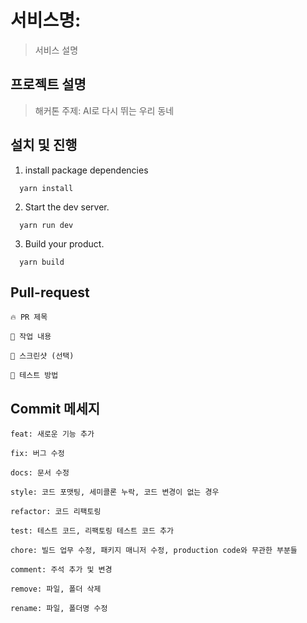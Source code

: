 # 서비스명: 
> 서비스 설명
>

## 프로젝트 설명
> 해커톤 주제: AI로 다시 뛰는 우리 동네

## 설치 및 진행


1. install package dependencies

```
  yarn install
```

2. Start the dev server.

```
  yarn run dev
```

3. Build your product.

```
  yarn build
```


## Pull-request
```
🔥 PR 제목  

📌 작업 내용  

📸 스크린샷 (선택)  

🚀 테스트 방법 

```

## Commit 메세지
```
feat: 새로운 기능 추가

fix: 버그 수정

docs: 문서 수정

style: 코드 포맷팅, 세미콜론 누락, 코드 변경이 없는 경우

refactor: 코드 리팩토링

test: 테스트 코드, 리팩토링 테스트 코드 추가

chore: 빌드 업무 수정, 패키지 매니저 수정, production code와 무관한 부분들

comment: 주석 추가 및 변경

remove: 파일, 폴더 삭제

rename: 파일, 폴더명 수정

```
